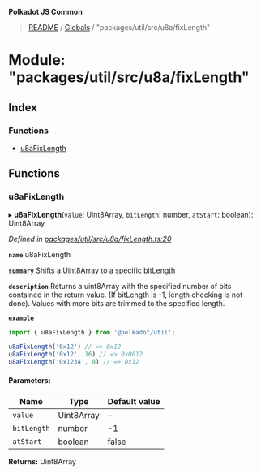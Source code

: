 **Polkadot JS Common**

> [README](../README.md) / [Globals](../globals.md) / "packages/util/src/u8a/fixLength"

# Module: "packages/util/src/u8a/fixLength"

## Index

### Functions

* [u8aFixLength](_packages_util_src_u8a_fixlength_.md#u8afixlength)

## Functions

### u8aFixLength

▸ **u8aFixLength**(`value`: Uint8Array, `bitLength`: number, `atStart`: boolean): Uint8Array

*Defined in [packages/util/src/u8a/fixLength.ts:20](https://github.com/polkadot-js/common/blob/dd1220ac/packages/util/src/u8a/fixLength.ts#L20)*

**`name`** u8aFixLength

**`summary`** Shifts a Uint8Array to a specific bitLength

**`description`** 
Returns a uint8Array with the specified number of bits contained in the return value. (If bitLength is -1, length checking is not done). Values with more bits are trimmed to the specified length.

**`example`** 
<BR>

```javascript
import { u8aFixLength } from '@polkadot/util';

u8aFixLength('0x12') // => 0x12
u8aFixLength('0x12', 16) // => 0x0012
u8aFixLength('0x1234', 8) // => 0x12
```

#### Parameters:

Name | Type | Default value |
------ | ------ | ------ |
`value` | Uint8Array | - |
`bitLength` | number | -1 |
`atStart` | boolean | false |

**Returns:** Uint8Array
